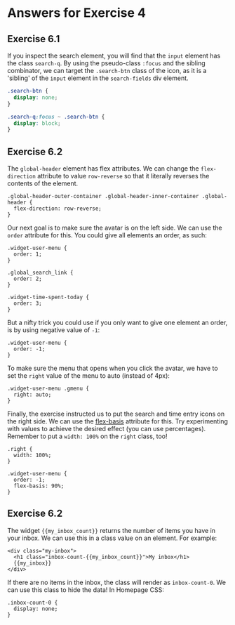 
# Answers for Exercise 4

## Exercise 6.1

If you inspect the search element, you will find that the `input` element has the class `search-q`. By using the pseudo-class `:focus` and the sibling combinator, 
we can target the `.search-btn` class of the icon, as it is a 'sibling' of the `input` element in the `search-fields` div element.

```css
.search-btn {
  display: none;
}

.search-q:focus ~ .search-btn {
  display: block;
}
```

## Exercise 6.2

The `global-header` element has flex attributes. We can change the `flex-direction` attribute to value `row-reverse` so that it literally reverses the contents of the element.

```
.global-header-outer-container .global-header-inner-container .global-header {
  flex-direction: row-reverse;
}
```

Our next goal is to make sure the avatar is on the left side. We can use the `order` attribute for this. You could give all elements an order, as such:

```
.widget-user-menu {
  order: 1;
}

.global_search_link {
  order: 2;
}

.widget-time-spent-today {
  order: 3;
}
```

But a nifty trick you could use if you only want to give one element an order, is by using negative value of `-1`:

```
.widget-user-menu {
  order: -1;
}
```

To make sure the menu that opens when you click the avatar, we have to set the `right` value of the menu to auto (instead of 4px):

```
.widget-user-menu .gmenu {
  right: auto;
}
```

Finally, the exercise instructed us to put the search and time entry icons on the right side. We can use the [flex-basis](https://developer.mozilla.org/en-US/docs/Web/CSS/flex-basis) attribute for this. Try experimenting with values to achieve the desired effect (you can use percentages). Remember to put a `width: 100%` on the `right` class, too!

```
.right {
  width: 100%;
}

.widget-user-menu {
  order: -1;
  flex-basis: 90%;
}
```

## Exercise 6.2

The widget `{{my_inbox_count}}` returns the number of items you have in your inbox. We can use this in a class value on an element. For example:

```
<div class="my-inbox">
  <h1 class="inbox-count-{{my_inbox_count}}">My inbox</h1>
  {{my_inbox}}
</div>
```

If there are no items in the inbox, the class will render as `inbox-count-0`. We can use this class to hide the data! In Homepage CSS:

```
.inbox-count-0 {
  display: none;
}
```
